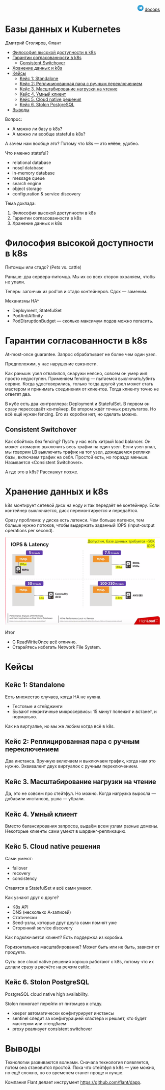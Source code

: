 <p align="right"><img src = "tg-logo.png" width="20px" height=20px"> <a href = "https://t.me/docops">docops</a></p>

# Базы данных и Kubernetes

Дмитрий Столяров, Флант

<!-- START doctoc generated TOC please keep comment here to allow auto update -->
<!-- DON'T EDIT THIS SECTION, INSTEAD RE-RUN doctoc TO UPDATE -->


- [Философия высокой доступности в k8s](#%D1%84%D0%B8%D0%BB%D0%BE%D1%81%D0%BE%D1%84%D0%B8%D1%8F-%D0%B2%D1%8B%D1%81%D0%BE%D0%BA%D0%BE%D0%B9-%D0%B4%D0%BE%D1%81%D1%82%D1%83%D0%BF%D0%BD%D0%BE%D1%81%D1%82%D0%B8-%D0%B2-k8s)
- [Гарантии согласованности в k8s](#%D0%B3%D0%B0%D1%80%D0%B0%D0%BD%D1%82%D0%B8%D0%B8-%D1%81%D0%BE%D0%B3%D0%BB%D0%B0%D1%81%D0%BE%D0%B2%D0%B0%D0%BD%D0%BD%D0%BE%D1%81%D1%82%D0%B8-%D0%B2-k8s)
  - [Consistent Switchover](#consistent-switchover)
- [Хранение данных и k8s](#%D1%85%D1%80%D0%B0%D0%BD%D0%B5%D0%BD%D0%B8%D0%B5-%D0%B4%D0%B0%D0%BD%D0%BD%D1%8B%D1%85-%D0%B8-k8s)
- [Кейсы](#%D0%BA%D0%B5%D0%B9%D1%81%D1%8B)
  - [Кейс 1: Standalone](#%D0%BA%D0%B5%D0%B9%D1%81-1-standalone)
  - [Кейс 2: Реплицированная пара с ручным переключением](#%D0%BA%D0%B5%D0%B9%D1%81-2-%D1%80%D0%B5%D0%BF%D0%BB%D0%B8%D1%86%D0%B8%D1%80%D0%BE%D0%B2%D0%B0%D0%BD%D0%BD%D0%B0%D1%8F-%D0%BF%D0%B0%D1%80%D0%B0-%D1%81-%D1%80%D1%83%D1%87%D0%BD%D1%8B%D0%BC-%D0%BF%D0%B5%D1%80%D0%B5%D0%BA%D0%BB%D1%8E%D1%87%D0%B5%D0%BD%D0%B8%D0%B5%D0%BC)
  - [Кейс 3. Масштабирование нагрузки на чтение](#%D0%BA%D0%B5%D0%B9%D1%81-3-%D0%BC%D0%B0%D1%81%D1%88%D1%82%D0%B0%D0%B1%D0%B8%D1%80%D0%BE%D0%B2%D0%B0%D0%BD%D0%B8%D0%B5-%D0%BD%D0%B0%D0%B3%D1%80%D1%83%D0%B7%D0%BA%D0%B8-%D0%BD%D0%B0-%D1%87%D1%82%D0%B5%D0%BD%D0%B8%D0%B5)
  - [Кейс 4. Умный клиент](#%D0%BA%D0%B5%D0%B9%D1%81-4-%D1%83%D0%BC%D0%BD%D1%8B%D0%B9-%D0%BA%D0%BB%D0%B8%D0%B5%D0%BD%D1%82)
  - [Кейс 5. Cloud native решения](#%D0%BA%D0%B5%D0%B9%D1%81-5-cloud-native-%D1%80%D0%B5%D1%88%D0%B5%D0%BD%D0%B8%D1%8F)
  - [Кейс 6. Stolon PostgreSQL](#%D0%BA%D0%B5%D0%B9%D1%81-6-stolon-postgresql)
- [Выводы](#%D0%B2%D1%8B%D0%B2%D0%BE%D0%B4%D1%8B)

<!-- END doctoc generated TOC please keep comment here to allow auto update -->



Вопрос:

* А можно ли базу в k8s?
* А можно ли вообще stateful в k8s?

А зачем нам вообще это? Потому что k8s — это <strike> клёво</strike>, удобно.

Что именно stateful?

* relational database
* nosql database
* in-memory database
* message queue
* search engine
* object storage
* configuration & service discovery

Тема доклада:

1. Философия высокой доступности в k8s
1. Гарантии согласованности в k8s
1. Хранение данных и k8s

# Философия высокой доступности в k8s

Питомцы или стадо? (Pets vs. cattle)

Раньше: два сервера-питомца. Мы их со всех сторон охраняем, чтобы не упали.

Теперь: загончик из pod'ов и стадо контейнеров. Сдох — заменим.

Механизмы HA^

* Deployment, StatefulSet
* PodAntiAffinity
* PodDisruptionBudget — сколько максимум подов можно погасить.

# Гарантии согласованности в k8s

At-most-once guarantee. Запрос обрабатывает не более чем один узел.

Предположим, у нас нарушение связности.

Как раньше: узел отвалился, снаружи неясно, совсем он умер иил просто недоступен. Применяем fencing — пытаемся выключить/убить сервис. Когда удостоверились, только тогда другой узел может стать мастером и принимать соединения от клиентов. Тогда клиенту точно не ответят два.

В кубе есть два контроллера: Deployment и StatefulSet. В первом он сразу пересоздаёт контейнер. Во втором ждёт точных результатов. Но всё ещё нужен fencing. Его из коробки нет, но сделать можно.

## Consistent Switchover

Как обойтись без fencing? Пусть у нас есть хитрый load balancer. Он может атомарно выключить весь трафик на один узел. Если узел упал, мы говорим LB выключить трафик на тот узел, дожидаемся реплики базы, включаем трафик на себя. Простой есть, но гораздо меньше. Называется «Consistent Switchover».

А где это в k8s? Расскажут позже.

# Хранение данных и k8s

k8s монтирует сетевой диск на ноду и так передаёт её контейнеру. Если контейнер выключается, диск перемонтируется и передаётся.

Сразу проблема: у диска есть латенси. Чем больше латенси, тем больше нужно потоков, чтобы выдержать заданный IOPS (input-output operations per second).

![](iops-hell.png)

Итог

* C ReadWriteOnce всё отлично.
* Старайтесь избегать Network File System.

# Кейсы

## Кейс 1: Standalone

Есть множество случаев, когда HA не нужна.

* Тестовые и стейджинги
* Бывают некритичные микросервисы: 15 минут полежит и встанет, и нормально.

Как на виртуалке, но мы же любим когда всё в k8s.

## Кейс 2: Реплицированная пара с ручным переключением

Два инстанса. Вручную включаем и выключаем трафик, когда нам это нужно. Эквивалент двух виртуалок с ручным переключением.

## Кейс 3. Масштабирование нагрузки на чтение

Да, это не совсем про стейтфул. Но можно. Когда нагрузка выросла — добавили инстансов, ушла — убрали.

## Кейс 4. Умный клиент

Вместо балансирования запросов, выдаём всем узлам разные домены. Некоторые клиенты сами умеют в шардинг-репликацию.


## Кейс 5. Cloud native решения

Сами умеют:

* failover
* recovery
* consistency

Ставятся в StatefulSet и всё сами умеют.

Как узнают друг о друге? 

* K8s API
* DNS (несколько А-записей)
* Статически
* Seed-узлы, которые друг друга сами помнят уже
* Сторонний service discovery

Как подключается клиент? Есть поддержка из коробки.

Горизонтальное масштабирование? Может быть или не быть, зависит от продукта.

Суть: все cloud native решения хорошо работают с k8s, потому что их делали сразу в расчёте на режим cattle.

## Кейс 6. Stolon PostgreSQL

PostgreSQL cloud native high availability.

Stolon помогает перейти от питомцев к стаду.

* keeper автоматически конфигурирует инстансы
* sentinel следит за конфигурацией кластера и решает, кто будет мастером или стендбаем
* proxy реализует consistent switchover

# Выводы

Технологии развиваются волнами. Сначала технология появляется, потом она становится простой. Пока что стейтфул в k8s — уже можно, но ещё сложно, но со временем станет проще и лучше.

Компания Flant делает инструмент https://github.com/flant/dapp. 
